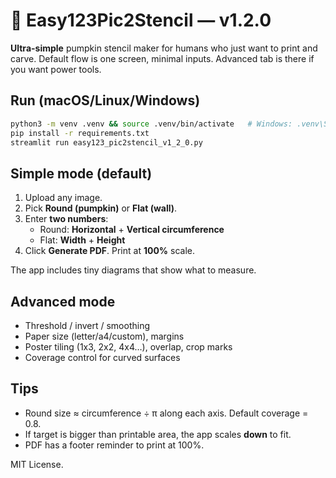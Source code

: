 
# 🎃 Easy123Pic2Stencil — v1.2.0

**Ultra-simple** pumpkin stencil maker for humans who just want to print and carve.
Default flow is one screen, minimal inputs. Advanced tab is there if you want power tools.

## Run (macOS/Linux/Windows)
```bash
python3 -m venv .venv && source .venv/bin/activate   # Windows: .venv\Scripts\activate
pip install -r requirements.txt
streamlit run easy123_pic2stencil_v1_2_0.py
```

## Simple mode (default)
1. Upload any image.
2. Pick **Round (pumpkin)** or **Flat (wall)**.
3. Enter **two numbers**:
   - Round: **Horizontal** + **Vertical circumference**
   - Flat: **Width** + **Height**
4. Click **Generate PDF**. Print at **100%** scale.

The app includes tiny diagrams that show what to measure.

## Advanced mode
- Threshold / invert / smoothing
- Paper size (letter/a4/custom), margins
- Poster tiling (1x3, 2x2, 4x4…), overlap, crop marks
- Coverage control for curved surfaces

## Tips
- Round size ≈ circumference ÷ π along each axis. Default coverage = 0.8.
- If target is bigger than printable area, the app scales **down** to fit.
- PDF has a footer reminder to print at 100%.

MIT License.
